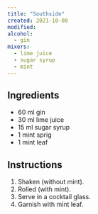 ```yaml
---
title: "Southside"
created: 2021-10-08
modified:
alcohol:
  - gin
mixers:
  - lime juice
  - sugar syrup
  - mint
---
```


## Ingredients

- 60 ml gin
- 30 ml lime juice
- 15 ml sugar syrup
- 1 mint sprig
- 1 mint leaf

## Instructions

1. Shaken (without mint).
2. Rolled (with mint).
3. Serve in a cocktail glass.
4. Garnish with mint leaf.
